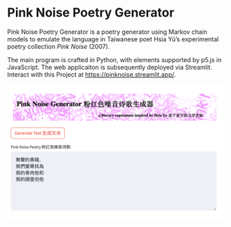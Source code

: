 # Pink Noise Poetry Generator

Pink Noise Poetry Generator is a poetry generator using Markov chain models to emulate the language in Taiwanese poet Hsia Yü’s experimental poetry collection _Pink Noise_ (2007). 

The main program is crafted in Python, with elements supported by p5.js in JavaScript. The web applicaiton is subsequently deployed via Streamlit. Interact with this Project at https://pinknoise.streamlit.app/.

![alt text](https://github.com/junting-huang/pink_noise/blob/main/screenshot.png)